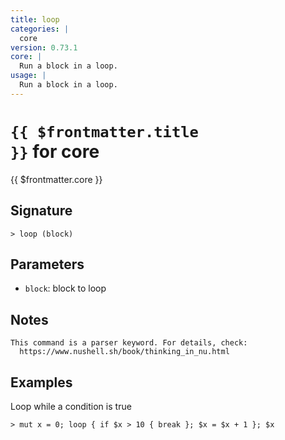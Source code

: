 ```yaml
---
title: loop
categories: |
  core
version: 0.73.1
core: |
  Run a block in a loop.
usage: |
  Run a block in a loop.
---
```


# <code>{{ $frontmatter.title }}</code> for core

<div class='command-title'>{{ $frontmatter.core }}</div>

## Signature

```> loop (block)```

## Parameters

 -  `block`: block to loop

## Notes
```text
This command is a parser keyword. For details, check:
  https://www.nushell.sh/book/thinking_in_nu.html
```
## Examples

Loop while a condition is true
```shell
> mut x = 0; loop { if $x > 10 { break }; $x = $x + 1 }; $x
```
